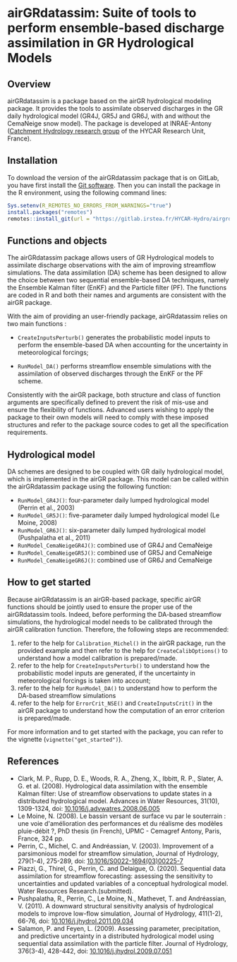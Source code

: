 
# airGRdatassim: Suite of tools to perform ensemble-based discharge assimilation in GR Hydrological Models

## Overview

airGRdatassim is a package based on the airGR hydrological modeling package. It provides the tools to assimilate observed discharges in the GR daily hydrological model (GR4J, GR5J and GR6J, with and without the CemaNeige snow model). The package is developed at INRAE-Antony ([Catchment Hydrology research group](https://webgr.inrae.fr/en/) of the HYCAR Research Unit, France). 


## Installation

To download the version of the airGRdatassim package that is on GitLab, you have first install the [Git software](https://git-scm.com/downloads). Then you can install the package in the R environment, using the following command lines:

``` r
Sys.setenv(R_REMOTES_NO_ERRORS_FROM_WARNINGS="true")
install.packages("remotes")
remotes::install_git(url = "https://gitlab.irstea.fr/HYCAR-Hydro/airgrdatassim")
```


## Functions and objects

The airGRdatassim package allows users of GR Hydrological models to assimilate discharge observations with the aim of improving streamflow simulations.
The data assimilation (DA) scheme has been designed to allow the choice between two sequential ensemble-based DA techniques, namely the Ensemble Kalman filter (EnKF) and the Particle filter (PF).
The functions are coded in R and both their names and arguments are consistent with the airGR package.

With the aim of providing an user-friendly package, airGRdatassim relies on two main functions :

- `CreateInputsPerturb()` generates the probabilistic model inputs to perform the ensemble-based DA when accounting for the uncertainty in meteorological forcings;

- `RunModel_DA()` performs streamflow ensemble simulations with the assimilation of observed discharges through the EnKF or the PF scheme.

Consistently with the airGR package, both structure and class of function arguments are specifically defined to prevent the risk of mis-use and ensure the flexibility of functions. Advanced users wishing to apply the package to their own models will need to comply with these imposed structures and refer to the package source codes to get all the specification requirements.


## Hydrological model

DA schemes are designed to be coupled with GR daily hydrological model, which is implemented in the airGR package. This model can be called within the airGRdatassim package using the following function: 

  - `RunModel_GR4J()`: four-parameter daily lumped hydrological model (Perrin et al., 2003)
  - `RunModel_GR5J()`: five-parameter daily lumped hydrological model (Le Moine, 2008)
  - `RunModel_GR6J()`: six-parameter daily lumped hydrological model (Pushpalatha et al., 2011)
  - `RunModel_CemaNeigeGR4J()`: combined use of GR4J and CemaNeige
  - `RunModel_CemaNeigeGR5J()`: combined use of GR5J and CemaNeige
  - `RunModel_CemaNeigeGR6J()`: combined use of GR6J and CemaNeige


## How to get started

Because airGRdatassim is an airGR-based package, specific airGR functions should be jointly used to ensure the proper use of the airGRdatassim tools. Indeed, before performing the DA-based streamflow simulations, the hydrological model needs to be calibrated through the airGR calibration function. Therefore, the following steps are recommended:    

  1. refer to the help for `Calibration_Michel()` in the airGR package, run the provided example and then refer to the help for `CreateCalibOptions()` to understand how a model calibration is prepared/made.
  2. refer to the help for `CreateInputsPerturb()` to understand how the probabilistic model inputs are generated, if the uncertainty in meteorological forcings is taken into account;
  3. refer to the help for `RunModel_DA()` to understand how to perform the DA-based streamflow simulations
  4. refer to the help for `ErrorCrit_NSE()` and `CreateInputsCrit()` in the airGR package to understand how the computation of an error criterion is prepared/made.


For more information and to get started with the package, you can refer to the vignette (`vignette("get_started")`).


## References

- Clark, M. P., Rupp, D. E., Woods, R. A., Zheng, X., Ibbitt, R. P., Slater, A. G. et al. (2008). Hydrological data assimilation with the ensemble Kalman filter: Use of streamflow observations to update states in a distributed hydrological model. Advances in Water Resources, 31(10), 1309-1324, doi: [10.1016/j.advwatres.2008.06.005](https://www.doi.org/10.1016/j.advwatres.2008.06.005)
- Le Moine, N. (2008). Le bassin versant de surface vu par le souterrain : une voie d'amélioration des performances et du réalisme des modèles pluie-débit ?, PhD thesis (in French), UPMC - Cemagref Antony, Paris, France, 324 pp.
- Perrin, C., Michel, C. and Andréassian, V. (2003). Improvement of a parsimonious model for streamflow simulation, Journal of Hydrology, 279(1-4), 275-289, doi: [10.1016/S0022-1694(03)00225-7](https://www.doi.org/10.1016/S0022-1694(03)00225-7)
- Piazzi, G., Thirel, G., Perrin, C. and Delaigue, O. (2020). Sequential data assimilation for streamflow forecasting: assessing the sensitivity to uncertainties and updated variables of a conceptual hydrological model. Water Resources Research.(submitted).
- Pushpalatha, R., Perrin, C., Le Moine, N., Mathevet, T. and Andréassian, V. (2011). A downward structural sensitivity analysis of hydrological models to improve low-flow simulation, Journal of Hydrology, 411(1-2), 66-76, doi: [10.1016/j.jhydrol.2011.09.034](https://www.doi.org/10.1016/j.jhydrol.2011.09.034)
- Salamon, P. and Feyen, L. (2009). Assessing parameter, precipitation, and predictive uncertainty in a distributed hydrological model using sequential data assimilation with the particle filter. Journal of Hydrology, 376(3-4), 428-442, doi: [10.1016/j.jhydrol.2009.07.051](https://www.doi.org/10.1016/j.jhydrol.2009.07.051)
